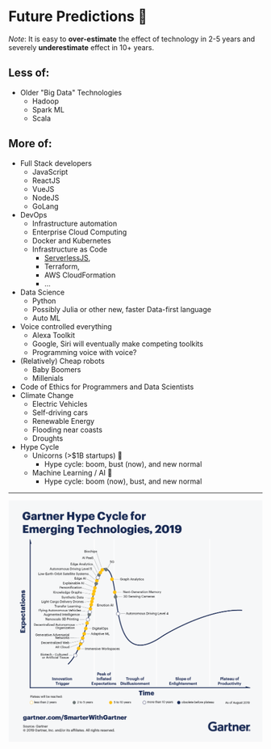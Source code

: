 # Future Predictions :crystal_ball:

_Note_: It is easy to **over-estimate** the effect of technology in 2-5 years and severely **underestimate** effect in 10+ years.

## Less of:
- Older "Big Data" Technologies
    - Hadoop
    - Spark ML
    - Scala

## More of:
- Full Stack developers
    - JavaScript
    - ReactJS
    - VueJS
    - NodeJS
    - GoLang
- DevOps
    - Infrastructure automation
    - Enterprise Cloud Computing
    - Docker and Kubernetes
    - Infrastructure as Code
        - [ServerlessJS](https://serverless.com/),
        - Terraform, 
        - AWS CloudFormation
        - ...
- Data Science
    - Python
    - Possibly Julia or other new, faster Data-first language
    - Auto ML
- Voice controlled everything
    - Alexa Toolkit
    - Google, Siri will eventually make competing toolkits
    - Programming voice with voice?
- (Relatively) Cheap robots
    - Baby Boomers
    - Millenials
- Code of Ethics for Programmers and Data Scientists
- Climate Change
    - Electric Vehicles
    - Self-driving cars
    - Renewable Energy
    - Flooding near coasts
    - Droughts
- Hype Cycle
    - Unicorns (>$1B startups) :unicorn:
        - Hype cycle: boom, bust (now), and new normal
    - Machine Learning / AI :robot:
        - Hype cycle: boom (now), bust, and new normal

<hr noshade="noshade" />
<a href="https://www.gartner.com/smarterwithgartner/5-trends-appear-on-the-gartner-hype-cycle-for-emerging-technologies-2019/" target="_blank"><img src="./assets/Hype_Cycle_2019.png" title="Gartner Hype Cycle" /></a>
